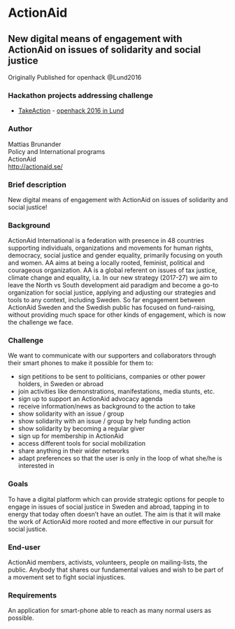 # ActionAid

## New digital means of engagement with ActionAid on issues of solidarity and social justice

Originally Published for openhack @Lund2016

### Hackathon projects addressing challenge

* [TakeAction](/2016-Lund-Takeaction-Server) - [openhack 2016 in Lund](/Hackathons/2016_Lund/2016_Lund_Summary.md)

### Author

Mattias Brunander<br>
Policy and International programs<br>
ActionAid<br>
<http://actionaid.se/><br>

### Brief description

New digital means of engagement with ActionAid on issues of solidarity and social justice!

### Background

ActionAid International is a federation with presence in 48 countries supporting individuals, organizations and movements for human rights, democracy, social justice and gender equality, primarily focusing on youth and women. AA aims at being a locally rooted, feminist, political and courageous organization. AA is a global referent on issues of tax justice, climate change and equality, i.a. In our new strategy (2017-27) we aim to leave the North vs South development aid paradigm and become a go-to organization for social justice, applying and adjusting our strategies and tools to any context, including Sweden. So far engagement between ActionAid Sweden and the Swedish public has focused on fund-raising, without providing much space for other kinds of engagement, which is now the challenge we face.

### Challenge

We want to communicate with our supporters and collaborators through their smart phones to make it possible for them to:

* sign petitions to be sent to politicians, companies or other power holders, in Sweden or abroad
* join activities like demonstrations, manifestations, media stunts, etc.
* sign up to support an ActionAid advocacy agenda
* receive information/news as background to the action to take
* show solidarity with an issue / group
* show solidarity with an issue / group by help funding action
* show solidarity by becoming a regular giver
* sign up for membership in ActionAid
* access different tools for social mobilization
* share anything in their wider networks
* adapt preferences so that the user is only in the loop of what she/he is interested in

### Goals

To have a digital platform which can provide strategic options for people to engage in issues of social justice in Sweden and abroad, tapping in to energy that today often doesn’t have an outlet. The aim is that it will make the work of ActionAid more rooted and more effective in our pursuit for social justice.

### End-user

ActionAid members, activists, volunteers, people on mailing-lists, the public. Anybody that shares our fundamental values and wish to be part of a movement set to fight social injustices.

### Requirements

An application for smart-phone able to reach as many normal users as possible.

